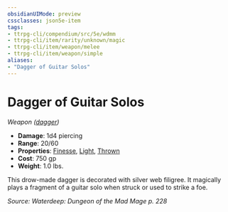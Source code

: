 ```yaml
---
obsidianUIMode: preview
cssclasses: json5e-item
tags:
- ttrpg-cli/compendium/src/5e/wdmm
- ttrpg-cli/item/rarity/unknown/magic
- ttrpg-cli/item/weapon/melee
- ttrpg-cli/item/weapon/simple
aliases: 
- "Dagger of Guitar Solos"
---
```

# Dagger of Guitar Solos
*Weapon ([dagger](/3-Mechanics/CLI/Compendium/items/dagger.md))*  


- **Damage**: 1d4 piercing
- **Range**: 20/60
- **Properties**: [Finesse](/3-Mechanics/CLI/Rules/item-properties.md#Finesse), [Light](/3-Mechanics/CLI/Rules/item-properties.md#Light), [Thrown](/3-Mechanics/CLI/Rules/item-properties.md#Thrown)
- **Cost**: 750 gp
- **Weight**: 1.0 lbs.

This drow-made dagger is decorated with silver web filigree. It magically plays a fragment of a guitar solo when struck or used to strike a foe.

*Source: Waterdeep: Dungeon of the Mad Mage p. 228*